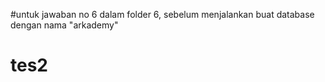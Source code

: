 #untuk jawaban no 6 dalam folder 6, sebelum menjalankan buat database dengan nama "arkademy"
# tes2
